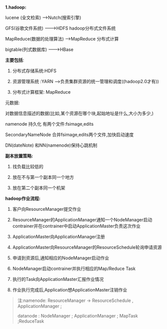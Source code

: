 **1.hadoop:**

lucene (全文检索) -->Nutch(搜索引擎)

 

GFS(谷歌文件系统)     --->HDFS hadoop分布式文件系统

MapReduce(数据的处理算法)    -->MapReduce    分布式计算

bigtable(列式数据库)        --->HBase

 

**主要包括**:

1. 分布式存储系统:HDFS

2. 资源管理系统 :YARN        -->负责集群资源的统一管理和调度((hadoop2.0才有))

3. 分布式计算框架: MapReduce

 

元数据:

对数据信息描述的数据(比如,某个资源在哪个块,起始地址是什么,大小为多少,)

 

namenode 持久化  有两个文件:fsimage,edits

SecondaryNameNode  合并fsimage,edits两个文件,加快启动速度

 

DN(dateNote) 和NN(namenode)保持心跳机制

 

**副本放置策略:**

1. 找负载比较低的

2. 放在不与第一个副本同一个地方

3. 放在第二个副本同一个机架

 

**hadoop作业流程:**

1. 客户向ResourceManager提交作业

2. ResourceManager的ApplicationManager通知一个NodeManager启动contrainer并在contrainer中启动ApplicationMaster负责这次作业

3. ApplicationMaster向ApplicationManager注册

4. ApplicationMaster向ResourceManager的ResourceSchedule轮询申请资源

5. 申请到资源后,通知相应的NodeManager启动作业

6. NodeManager启动contrainer并执行相应的Map/Reduce Task

7. 执行的Task向ApplicationMaster汇报作业情况

8. 作业执行完成后,Application想ApplicationMaster注销作业

> 注:namenode: ResourceManager -> ResourceSchedule , ApplicationManager    ;
>
>   datanode :  NodeManager  ; ApplicationManager    ; MapTask    ;ReduceTask

 